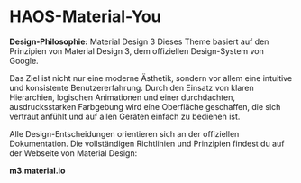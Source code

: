 # HAOS-Material-You
**Design-Philosophie:** Material Design 3
Dieses Theme basiert auf den Prinzipien von Material Design 3, dem offiziellen Design-System von Google.

Das Ziel ist nicht nur eine moderne Ästhetik, sondern vor allem eine intuitive und konsistente Benutzererfahrung. Durch den Einsatz von klaren Hierarchien, logischen Animationen und einer durchdachten, ausdrucksstarken Farbgebung wird eine Oberfläche geschaffen, die sich vertraut anfühlt und auf allen Geräten einfach zu bedienen ist.

Alle Design-Entscheidungen orientieren sich an der offiziellen Dokumentation. Die vollständigen Richtlinien und Prinzipien findest du auf der Webseite von Material Design:

**m3.material.io**
